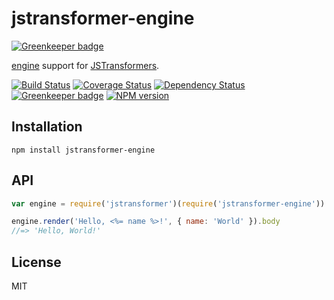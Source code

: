 # jstransformer-engine

[![Greenkeeper badge](https://badges.greenkeeper.io/jstransformers/jstransformer-engine.svg)](https://greenkeeper.io/)

[engine](https://github.com/jonschlinkert/engine) support for [JSTransformers](http://github.com/jstransformers).

[![Build Status](https://img.shields.io/travis/jstransformers/jstransformer-engine/master.svg)](https://travis-ci.org/jstransformers/jstransformer-engine)
[![Coverage Status](https://img.shields.io/codecov/c/github/jstransformers/jstransformer-engine/master.svg)](https://codecov.io/gh/jstransformers/jstransformer-engine)
[![Dependency Status](https://img.shields.io/david/jstransformers/jstransformer-engine/master.svg)](http://david-dm.org/jstransformers/jstransformer-engine)
[![Greenkeeper badge](https://badges.greenkeeper.io/jstransformers/jstransformer-engine.svg)](https://greenkeeper.io/)
[![NPM version](https://img.shields.io/npm/v/jstransformer-engine.svg)](https://www.npmjs.org/package/jstransformer-engine)

## Installation

    npm install jstransformer-engine

## API

```js
var engine = require('jstransformer')(require('jstransformer-engine'))

engine.render('Hello, <%= name %>!', { name: 'World' }).body
//=> 'Hello, World!'
```

## License

MIT
